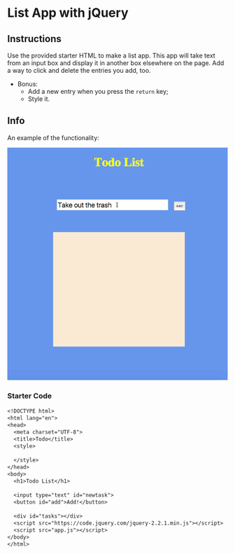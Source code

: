 # List App with jQuery


## Instructions
Use the provided starter HTML to make a list app. This app will take text from an input box and display it in another box elsewhere on the page. Add a way to click and delete the entries you add, too.

* Bonus:
  * Add a new entry when you press the `return` key;
  * Style it.
## Info
An example of the functionality:

![gif](make_this.gif)


### Starter Code
```
<!DOCTYPE html>
<html lang="en">
<head>
  <meta charset="UTF-8">
  <title>Todo</title>
  <style>

  </style>
</head>
<body>
  <h1>Todo List</h1>

  <input type="text" id="newtask">
  <button id="add">Add!</button>

  <div id="tasks"></div>
  <script src="https://code.jquery.com/jquery-2.2.1.min.js"></script>
  <script src="app.js"></script>
</body>
</html>

```
